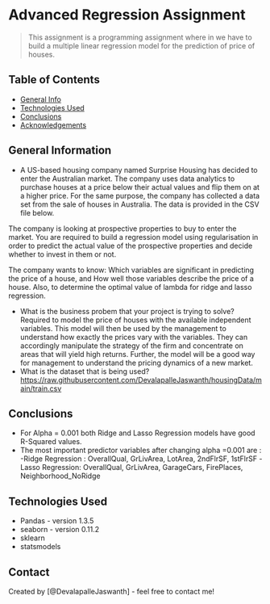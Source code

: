 # Advanced Regression Assignment

> This assignment is a programming assignment where in we have to build a multiple linear regression model for the prediction of price of houses.

## Table of Contents

- [General Info](#general-information)
- [Technologies Used](#technologies-used)
- [Conclusions](#conclusions)
- [Acknowledgements](#acknowledgements)

<!-- You can include any other section that is pertinent to your problem -->

## General Information

- A US-based housing company named Surprise Housing has decided to enter the Australian market. The company uses data analytics to purchase houses at a price below their actual values and flip them on at a higher price. For the same purpose, the company has collected a data set from the sale of houses in Australia. The data is provided in the CSV file below.

The company is looking at prospective properties to buy to enter the market. You are required to build a regression model using regularisation in order to predict the actual value of the prospective properties and decide whether to invest in them or not.

The company wants to know: Which variables are significant in predicting the price of a house, and How well those variables describe the price of a house. Also, to determine the optimal value of lambda for ridge and lasso regression.

- What is the business probem that your project is trying to solve?
  Required to model the price of houses with the available independent variables. This model will then be used by the management to understand how exactly the prices vary with the variables. They can accordingly manipulate the strategy of the firm and concentrate on areas that will yield high returns. Further, the model will be a good way for management to understand the pricing dynamics of a new market.
- What is the dataset that is being used?
  https://raw.githubusercontent.com/DevalapalleJaswanth/housingData/main/train.csv

<!-- You don't have to answer all the questions - just the ones relevant to your project. -->

## Conclusions

- For Alpha = 0.001 both Ridge and Lasso Regression models have good R-Squared values.
- The most important predictor variables after changing alpha =0.001 are :
  -Ridge Regression : OverallQual, GrLivArea, LotArea, 2ndFlrSF, 1stFlrSF
  -Lasso Regression: OverallQual, GrLivArea, GarageCars, FirePlaces, Neighborhood_NoRidge

<!-- You don't have to answer all the questions - just the ones relevant to your project. -->

## Technologies Used

- Pandas - version 1.3.5
- seaborn - version 0.11.2
- sklearn
- statsmodels

<!-- As the libraries versions keep on changing, it is recommended to mention the version of library used in this project -->

## Contact

Created by [@DevalapalleJaswanth] - feel free to contact me!

<!-- Optional -->
<!-- ## License -->
<!-- This project is open source and available under the [... License](). -->

<!-- You don't have to include all sections - just the one's relevant to your project -->
